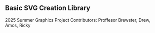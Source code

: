 ## Basic SVG Creation Library
2025 Summer Graphics Project
Contributors: Proffesor Brewster, Drew, Amos, Ricky
